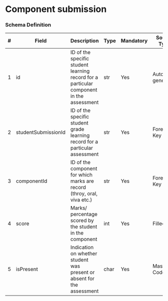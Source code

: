 Component submission
===

### Schema Definition

|**#**|**Field**|**Description**|**Type**|**Mandatory**|**Source Type**|**Source overview**|**Comments**|
|---------|---------|--------|--------|--------|--------|--------|---------------|
|1|id|ID of the specific student learning record for a particular component in the assessment|str|Yes|Auto generated|-||
|2|studentSubmissionId|ID of the specific student grade learning record for a particular assessment|str|Yes|Foreign Key|-||
|3|componentId|ID of the component for which marks are record (throy, oral, viva etc.)|str|Yes|Foreign Key|-||
|4|score|Marks/ percentage scored by the student in the component|int|Yes|Filled|-||
|5|isPresent|Indication on whether student was present or absent for the assessment|char|Yes|Master Codes|Present Codes||

